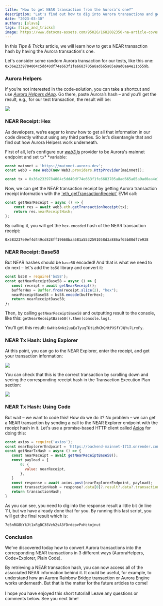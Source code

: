 ```yaml
---
title: "How to get NEAR transaction from the Aurora’s one?"
description: "Let's find out how to dig into Aurora transactions and get the underlying NEAR data"
date: "2023-03-30"
authors: [slava]
tags: [tips_and_tricks]
image: https://www.datocms-assets.com/95026/1682082350-na-article-cover.png
---
```

In this *Tips & Tricks* article, we will learn how to get a NEAR transaction hash by having the Aurora transaction's one.

<!-- truncate -->

Let's consider some random Aurora transaction for our tests, like this one: `0x36e2339784004c5dd40df74e663f1fe6683705a8ad665a05a9ad0aa4e11b559b`*.*

### Aurora Helpers

If you’re not interested in the code-solution, you can take a shortcut and use [*Aurora Helpers dApp*](https://aurora-helpers.vercel.app/aurora_to_near). Go there, paste Aurora’s hash – and you’ll get the result, e.g., for our test transaction, the result will be:

![](https://www.datocms-assets.com/95026/1679324662-screenshot-2023-03-20-at-15-03-32.png)

### NEAR Receipt: Hex

As developers, we’re eager to know how to get all that information in our code directly without using any third parties. So let’s disentangle that and find out how Aurora Helpers work underneath.

First of all, let’s configure our [*web3.js*](https://web3js.readthedocs.io/en/v1.8.2/) provider to be Aurora's mainnet endpoint and set `tx`* *variable:

```javascript
const mainnet = 'https://mainnet.aurora.dev';
const web3 = new Web3(new Web3.providers.HttpProvider(mainnet));

const tx = 0x36e2339784004c5dd40df74e663f1fe6683705a8ad665a05a9ad0aa4e11b559b;
```

Now, we can get the NEAR transaction receipt by getting Aurora transaction receipt information with the [\`eth_getTransactionReceipt\`](https://ethereum.org/en/developers/docs/apis/json-rpc/#eth_gettransactionreceipt) EVM call:

```javascript
const getNearReceipt = async () => {
    const res = await web3.eth.getTransactionReceipt(tx);
    return res.nearReceiptHash;
};
```

By calling it, you will get the `hex-encoded` hash of the NEAR transaction receipt:

`0x583237e9ef4d449cd828ff19668baa581a5532591058d3a886af65b80df7e938`

### NEAR Receipt: Base58

But NEAR hashes should be `base58` encoded! And that is what we need to do next – let's add the `bs58` library and convert it:

```javascript
const bs58 = require('bs58');
const getNearReceiptBase58 = async () => {
   const receipt = await getNearReceipt();
   bufferHex = Buffer.from(receipt.slice(2), "hex");
   nearReceiptBase58 = bs58.encode(bufferHex);
   return nearReceiptBase58;
};
```

Then, by calling `getNearReceiptBase58` and outputting result to the console, like this: `getNearReceiptBase58().then(console.log)`.

You'll get this result: `6wHHsKvNz2uaEaTyuqTDtLdhChQNtPXSfYJQYu7LrxFy`.

### NEAR Tx Hash: Using Explorer

At this point, you can go to the NEAR Explorer, enter the receipt, and get your transaction information:

![](https://www.datocms-assets.com/95026/1679325885-screenshot-2023-03-20-at-15-24-17.png)

You can check that this is the correct transaction by scrolling down and seeing the corresponding receipt hash in the Transaction Execution Plan section:

![](https://www.datocms-assets.com/95026/1679325931-screenshot-2023-03-20-at-15-24-31.png)

### NEAR Tx Hash: Using Code

But wait – we want to code this! How do we do it? No problem – we can get a NEAR transaction by sending a call to the NEAR Explorer endpoint with the receipt hash in it. Let's use a promise-based HTTP client called [Axios](https://axios-http.com/docs/intro) for doing this:

```javascript
const axios = require('axios');
const nearExplorerEndpoint = 'https://backend-mainnet-1713.onrender.com/trpc/utils.search?batch=1';
const getNearTxHash = async () => {
   const nearReceipt = await getNearReceiptBase58();
   const payload = {
       0: {
         value: nearReceipt,
       },
   }
   const response = await axios.post(nearExplorerEndpoint, payload);
   const transactionHash = response?.data[0]?.result?.data?.transactionHash;
   return transactionHash;
}
```

As you can see, you need to dig into the response result a little bit (in line 11), but we have already done that for you. By running this last script, you will get the final result which is:

`7e5nRG8bYkJt1xRgBC38Veh2sA3fDrdepvPxHckojnut`

### Conclusion

We've discovered today how to convert Aurora transactions into the corresponding NEAR transactions in 3 different ways (AuroraHelpers, Code+Explorer, Plain Code).

By retrieving a NEAR transaction hash, you can now access all of the associated NEAR information behind it. It could be useful, for example, to understand how an Aurora Rainbow Bridge transaction or Aurora Engine works underneath. But that is the matter for the future articles to come!\
\
I hope you have enjoyed this short tutorial! Leave any questions or comments below. See you next time!

